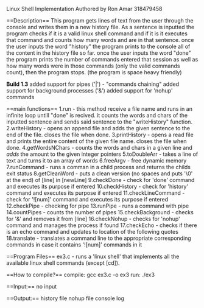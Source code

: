 Linux Shell Implementation
Authored by Ron Amar
318479458

==Description==
This program gets lines of text from the user through the console and writes them in a new history file.
As a sentence is inputted the program checks if it is a valid linux shell command and if it is it executes that command 
and counts how many words and are in that sentence.
once the user inputs the word "history" the program prints to the console all of the content in the history file so far.
once the user inputs the word "done" the program prints the number of commands entered that session as well as how many words
were in those commands (only the valid commands count), then the program stops.
(the program is space heavy friendly)

**Build 1.3**
added support for pipes ('|') - "commands chaining"
added support for background processes ('&')
added support for 'nohup' commands 


==main functions==
1.run 		    - this method receive a file name and runs in an infinite loop untill "done" is recived. it counts the words and chars of the inputted sentence and sends said sentence to the "writeHistory" function.
2.writeHistory 	    - opens an append file and adds the given sentence to the end of the file. closes the file when done.
3.printHistory 	    - opens a read file and prints the entire content of the given file name. closes the file when done.
4.getWordsNChars    - counts the words and chars in a given line and *adds* the amount to the given integer pointers
5.toDoubleArr 	    - takes a line of text and turns it to an array of words
6.freeArgv 	    - free dynamic memory
7.runCommand 	    - runs a comman in a child process and returns the childs exit status
8.getCleanWord 	    - puts a clean version (no spaces and puts '\0' at the end) of [line] in [newLine]
9.checkDone 	    - check for 'done' command and executes its purpose if entered
10.checkHistory     - check for 'history' command and executes its purpose if entered
11.checkLineCommand - check for '![num]' command and executes its purpose if entered
12.checkPipe 	    - checking for pipe
13.runPipe 	    - runs a command with pipe
14.countPipes 	    - counts the number of pipes
15.checkBackground  - checks for '&' and removes it from [line]
16.checkNohup 	    - checks for 'nohup' command and manages the process if found
17.checkEcho 	    - checks if there is an echo command and updates to location of the following quotes
18.translate 	    - translates a command line to the appropriate corresponding commands in case it contains '![num]' commands in it


==Program Files==
ex3.c - runs a 'linux shell' that implements all the available linux shell commands (except [cd]).

==How to compile?==
compile: 	gcc ex3.c -o ex3
run: 	 	./ex3

==Input:==
no input

==Output:==
history file
nohup file
console log
